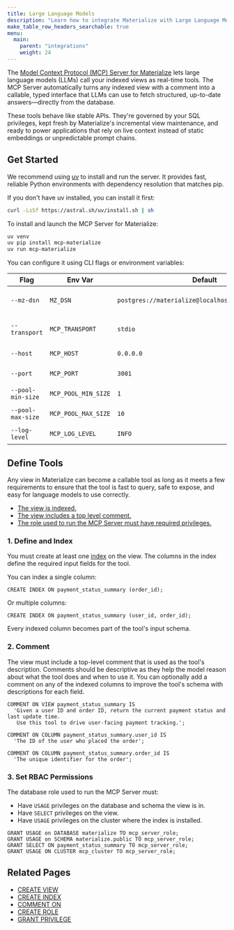 ```yaml
---
title: Large Language Models
description: "Learn how to integrate Materialize with Large Language Models (LLMs) using MCP"
make_table_row_headers_searchable: true
menu:
  main:
    parent: "integrations"
    weight: 24
---
```


The [Model Context Protocol (MCP) Server for Materialize](https://materialize.com/blog/materialize-turns-views-into-tools-for-agents/) lets large language models (LLMs) call your indexed views as real-time tools.
The MCP Server automatically turns any indexed view with a comment into a callable, typed interface that LLMs can use to fetch structured, up-to-date answers—directly from the database.

These tools behave like stable APIs.
They're governed by your SQL privileges, kept fresh by Materialize's incremental view maintenance, and ready to power applications that rely on live context instead of static embeddings or unpredictable prompt chains.

## Get Started

We recommend using [uv](https://docs.astral.sh/uv/) to install and run the server.
It provides fast, reliable Python environments with dependency resolution that matches pip.

If you don't have uv installed, you can install it first:

```bash
curl -LsSf https://astral.sh/uv/install.sh | sh
```

To install and launch the MCP Server for Materialize:

```bash
uv venv
uv pip install mcp-materialize
uv run mcp-materialize
```

You can configure it using CLI flags or environment variables:

| Flag              | Env Var             | Default                                               | Description                           |
| ----------------- | ------------------- | ----------------------------------------------------- | ------------------------------------- |
| `--mz-dsn`        | `MZ_DSN`            | `postgres://materialize@localhost:6875/materialize`   | Materialize connection string         |
| `--transport`     | `MCP_TRANSPORT`     | `stdio`                                               | Communication mode (`stdio` or `sse`) |
| `--host`          | `MCP_HOST`          | `0.0.0.0`                                             | Host for `sse` mode                   |
| `--port`          | `MCP_PORT`          | `3001`                                                | Port for `sse` mode                   |
| `--pool-min-size` | `MCP_POOL_MIN_SIZE` | `1`                                                   | Minimum DB pool size                  |
| `--pool-max-size` | `MCP_POOL_MAX_SIZE` | `10`                                                  | Maximum DB pool size                  |
| `--log-level`     | `MCP_LOG_LEVEL`     | `INFO`                                                | Logging verbosity                     |



## Define Tools

Any view in Materialize can become a callable tool as long as it meets a few requirements to ensure that the tool is fast to query, safe to expose, and easy for language models to use correctly.

- [The view is indexed.](#1-define-and-index)
- [The view includes a top level comment.](#2-comment)
- [The role used to run the MCP Server must have required privileges.](#3-set-rbac-permissions)

### 1. Define and Index

You must create at least one [index](/concepts/indexes/) on the view. The columns in the index define the required input fields for the tool.

You can index a single column:

```mzsql
CREATE INDEX ON payment_status_summary (order_id);
```

Or multiple columns:

```mzsql
CREATE INDEX ON payment_status_summary (user_id, order_id);
```

Every indexed column becomes part of the tool's input schema.

### 2. Comment

The view must include a top-level comment that is used as the tool's description.
Comments should be descriptive as they help the model reason about what the tool does and when to use it.
You can optionally add a comment on any of the indexed columns to improve the tool's schema with descriptions for each field.

```mzsql
COMMENT ON VIEW payment_status_summary IS
  'Given a user ID and order ID, return the current payment status and last update time.
   Use this tool to drive user-facing payment tracking.';

COMMENT ON COLUMN payment_status_summary.user_id IS
  'The ID of the user who placed the order';

COMMENT ON COLUMN payment_status_summary.order_id IS
  'The unique identifier for the order';
```

### 3. Set RBAC Permissions

The database role used to run the MCP Server must:

* Have `USAGE` privileges on the database and schema the view is in.
* Have `SELECT` privileges on the view.
* Have `USAGE` privileges on the cluster where the index is installed.

```mzsql
GRANT USAGE on DATABASE materialize TO mcp_server_role;
GRANT USAGE on SCHEMA materialize.public TO mcp_server_role;
GRANT SELECT ON payment_status_summary TO mcp_server_role;
GRANT USAGE ON CLUSTER mcp_cluster TO mcp_server_role;
```

## Related Pages

* [CREATE VIEW](/sql/create-view)
* [CREATE INDEX](/sql/create-index)
* [COMMENT ON](/sql/comment-on)
* [CREATE ROLE](/sql/create-role)
* [GRANT PRIVILEGE](/sql/grant-privilege)
